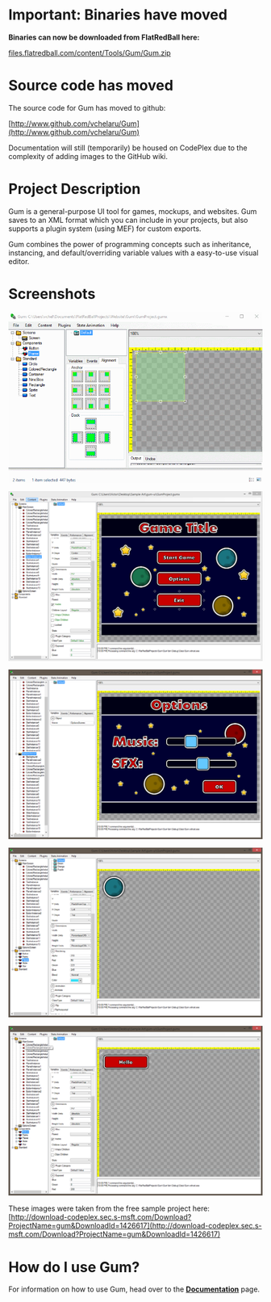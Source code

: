# Important: Binaries have moved

**Binaries can now be downloaded from FlatRedBall here:**

[files.flatredball.com/content/Tools/Gum/Gum.zip](files.flatredball.com/content/Tools/Gum/Gum.zip)

# Source code has moved

The source code for Gum has moved to github:

[http://www.github.com/vchelaru/Gum](http://www.github.com/vchelaru/Gum)

Documentation will still (temporarily) be housed on CodePlex due to the complexity of adding images to the GitHub wiki.



# Project Description
Gum is a general-purpose UI tool for games, mockups, and websites.  Gum saves to an XML format which you can include in your projects, but also supports a plugin system (using MEF) for custom exports.

Gum combines the power of programming concepts such as inheritance, instancing, and default/overriding variable values with a easy-to-use visual editor.

# Screenshots

![](Home_GumGifFast.gif)

![](Home_GumPromo1.PNG)

![](Home_GumPromo2.PNG)

![](Home_GumPromo3.PNG)

![](Home_GumPromo4.PNG)

These images were taken from the free sample project here: 
[http://download-codeplex.sec.s-msft.com/Download?ProjectName=gum&DownloadId=1426617](http://download-codeplex.sec.s-msft.com/Download?ProjectName=gum&DownloadId=1426617)

# How do I use Gum?

For information on how to use Gum, head over to the **[Documentation](Documentation)** page.








